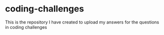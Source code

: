 # coding-challenges
This is the repository I have created to upload my answers for the questions in coding challenges
